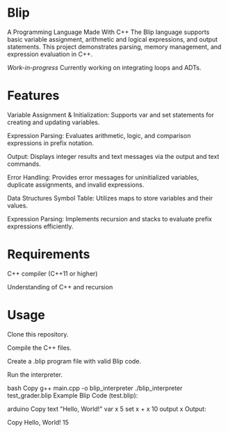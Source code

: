 # Blip
A Programming Language Made With C++
The Blip language supports basic variable assignment, arithmetic and logical expressions, and output statements. This project demonstrates parsing, memory management, and expression evaluation in C++.

*Work-in-progress*
Currently working on integrating loops and ADTs.

# Features
Variable Assignment & Initialization: Supports var and set statements for creating and updating variables.

Expression Parsing: Evaluates arithmetic, logic, and comparison expressions in prefix notation.

Output: Displays integer results and text messages via the output and text commands.

Error Handling: Provides error messages for uninitialized variables, duplicate assignments, and invalid expressions.

Data Structures
Symbol Table: Utilizes maps to store variables and their values.

Expression Parsing: Implements recursion and stacks to evaluate prefix expressions efficiently.

# Requirements
C++ compiler (C++11 or higher)

Understanding of C++ and recursion

# Usage
Clone this repository.

Compile the C++ files.

Create a .blip program file with valid Blip code.

Run the interpreter.

bash
Copy
g++ main.cpp -o blip_interpreter
./blip_interpreter test_grader.blip
Example
Blip Code (test.blip):

arduino
Copy
text "Hello, World!"
var x 5
set x + x 10
output x
Output:

Copy
Hello, World!
15
